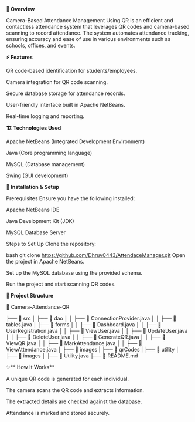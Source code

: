 **📌 Overview** 

Camera-Based Attendance Management Using QR is an efficient and contactless attendance system that leverages QR codes and camera-based scanning to record attendance. The system automates attendance tracking, ensuring accuracy and ease of use in various environments such as schools, offices, and events.

**⚡ Features**

QR code-based identification for students/employees.

Camera integration for QR code scanning.

Secure database storage for attendance records.

User-friendly interface built in Apache NetBeans.

Real-time logging and reporting.

**🏗 Technologies Used**

Apache NetBeans (Integrated Development Environment)

Java (Core programming language)

MySQL (Database management)

Swing (GUI development)

**🚀 Installation & Setup**

Prerequisites
Ensure you have the following installed:

Apache NetBeans IDE

Java Development Kit (JDK)

MySQL Database Server


Steps to Set Up
Clone the repository:

bash
git clone https://github.com/Dhruv0443/AttendaceManager.git
Open the project in Apache NetBeans.

Set up the MySQL database using the provided schema.

Run the project and start scanning QR codes.

**📂 Project Structure**

📁 Camera-Attendance-QR

 ├── 📁 src
 │   ├── 📁 dao
 │   │   ├── 📜 ConnectionProvider.java
 │   │   ├── 📜 tables.java
 │   ├── 📁 forms
 │   │   ├── 📜 Dashboard.java
 │   │   ├── 📜 UserRegistration.java
 │   │   ├── 📜 ViewUser.java
 │   │   ├── 📜 UpdateUser.java
 │   │   ├── 📜 DeleteUser.java
 │   │   ├── 📜 GenerateQR.java
 │   │   ├── 📜 ViewQR.java
 │   │   ├── 📜 MarkAttendance.java
 │   │   ├── 📜 ViewAttendance.java
 │   ├── 📁 images
 |   ├── 📁 qrCodes
 |   ├── 📁 utility
 │       ├── 📁 images
 │       ├── 📜 Utility.java
 ├── 📜 README.md

✨** How It Works**

A unique QR code is generated for each individual.

The camera scans the QR code and extracts information.

The extracted details are checked against the database.

Attendance is marked and stored securely.
